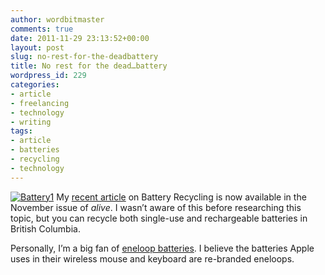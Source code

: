 ```yaml
---
author: wordbitmaster
comments: true
date: 2011-11-29 23:13:52+00:00
layout: post
slug: no-rest-for-the-deadbattery
title: No rest for the dead…battery
wordpress_id: 229
categories:
- article
- freelancing
- technology
- writing
tags:
- article
- batteries
- recycling
- technology
---
```


[![Battery1](http://wordbit.freehostia.com/wp-content/uploads/2011/11/Battery11.jpg)](http://wordbit.freehostia.com/scans/Battery%20Recycling.html) My [recent article](http://wordbit.freehostia.com/scans/Battery%20Recycling.html) on Battery Recycling is now available in the November issue of _alive_. I wasn’t aware of this before researching this topic, but you can recycle both single-use and rechargeable batteries in British Columbia.

Personally, I’m a big fan of [eneloop batteries](http://www.eneloop.info/). I believe the batteries Apple uses in their wireless mouse and keyboard are re-branded eneloops.
